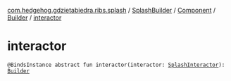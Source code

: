 [com.hedgehog.gdzietabiedra.ribs.splash](../../../index.md) / [SplashBuilder](../../index.md) / [Component](../index.md) / [Builder](index.md) / [interactor](./interactor.md)

# interactor

`@BindsInstance abstract fun interactor(interactor: `[`SplashInteractor`](../../../-splash-interactor/index.md)`): `[`Builder`](index.md)